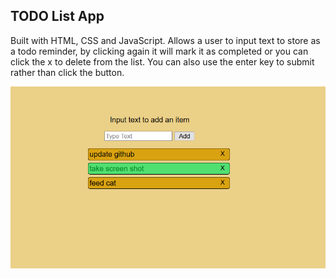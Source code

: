 ## TODO List App

Built with HTML, CSS and JavaScript. 
Allows a user to input text to store as a todo reminder, by clicking again it will mark it as completed or you can click the x to delete from the list. You can also use the enter key to submit rather than click the button.

![image](https://github.com/nullsc/Web-Development/blob/master/Todo%20List%20App/Capture.PNG)
